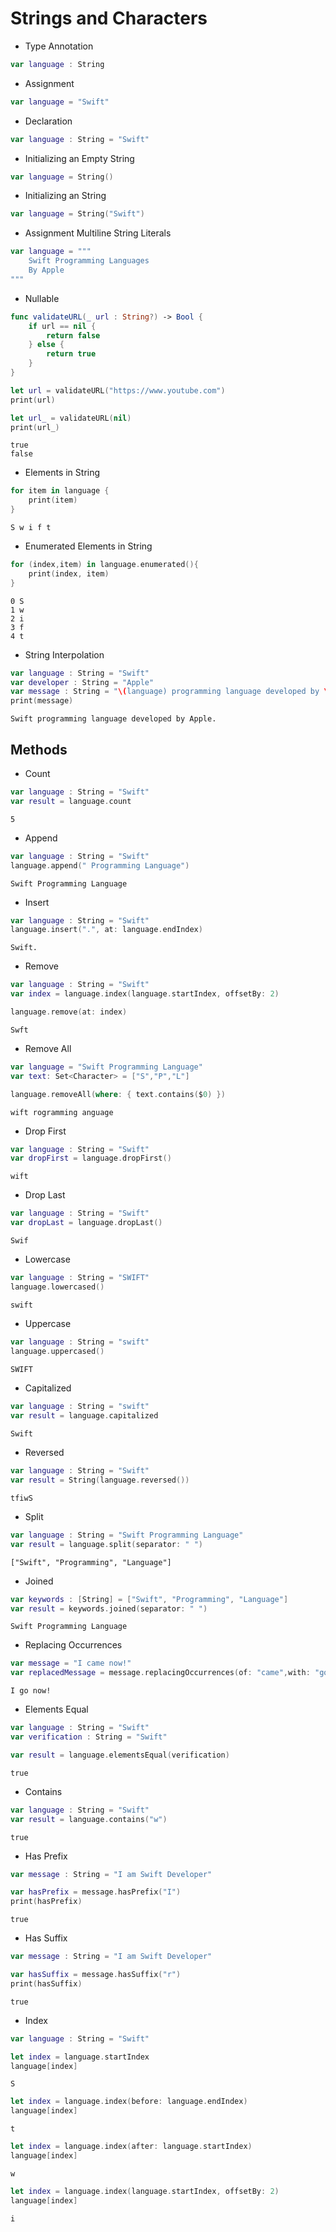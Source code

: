 # Strings and Characters
- Type Annotation
``` swift
var language : String
```

- Assignment
``` swift
var language = "Swift"
```

- Declaration
``` swift
var language : String = "Swift"
```

- Initializing an Empty String
``` swift
var language = String()
```

- Initializing an String
``` swift
var language = String("Swift")
```

- Assignment Multiline String Literals
``` swift
var language = """
    Swift Programming Languages
    By Apple
"""
```

- Nullable
```swift
func validateURL(_ url : String?) -> Bool {
    if url == nil {
        return false
    } else {
        return true
    }
}

let url = validateURL("https://www.youtube.com")
print(url)

let url_ = validateURL(nil)
print(url_)
```
```
true
false
```

- Elements in String
```swift
for item in language {
    print(item)
}
```
```
S w i f t
```

- Enumerated Elements in String
```swift
for (index,item) in language.enumerated(){
    print(index, item)
}
```
```
0 S
1 w
2 i
3 f
4 t
```

- String Interpolation
```swift
var language : String = "Swift"
var developer : String = "Apple"
var message : String = "\(language) programming language developed by \(developer)."
print(message)
```
```
Swift programming language developed by Apple.
```

## Methods

- Count
```swift
var language : String = "Swift"
var result = language.count
```
```
5
```

- Append
```swift
var language : String = "Swift"
language.append(" Programming Language")
```
```
Swift Programming Language
```

- Insert
```swift
var language : String = "Swift"
language.insert(".", at: language.endIndex)
```
```
Swift.
```

- Remove
```swift
var language : String = "Swift"
var index = language.index(language.startIndex, offsetBy: 2)

language.remove(at: index)
```
```
Swft
```

- Remove All
```swift
var language = "Swift Programming Language"
var text: Set<Character> = ["S","P","L"]

language.removeAll(where: { text.contains($0) })
```
```
wift rogramming anguage
```

- Drop First
```swift
var language : String = "Swift"
var dropFirst = language.dropFirst()
```
```
wift
```

- Drop Last
```swift
var language : String = "Swift"
var dropLast = language.dropLast()
```
```
Swif
```

- Lowercase
```swift
var language : String = "SWIFT"
language.lowercased()
```
```
swift
```

- Uppercase
```swift
var language : String = "swift"
language.uppercased()
```
```swift
SWIFT
```

- Capitalized
```swift
var language : String = "swift"
var result = language.capitalized
```
```
Swift
```

- Reversed
```Swift
var language : String = "Swift"
var result = String(language.reversed())
```
```
tfiwS
```

- Split
```swift
var language : String = "Swift Programming Language"
var result = language.split(separator: " ")
```
```
["Swift", "Programming", "Language"]
```

- Joined
```swift
var keywords : [String] = ["Swift", "Programming", "Language"]
var result = keywords.joined(separator: " ")
```
```
Swift Programming Language
```

- Replacing Occurrences
```swift
var message = "I came now!"
var replacedMessage = message.replacingOccurrences(of: "came",with: "go")
```
```
I go now!
```

- Elements Equal
```swift
var language : String = "Swift"
var verification : String = "Swift"

var result = language.elementsEqual(verification)
```
```
true
```

- Contains
```swift
var language : String = "Swift"
var result = language.contains("w")
```
```
true
```

- Has Prefix
```swift
var message : String = "I am Swift Developer"

var hasPrefix = message.hasPrefix("I")
print(hasPrefix)
```
```
true
```

- Has Suffix
```swift
var message : String = "I am Swift Developer"

var hasSuffix = message.hasSuffix("r")
print(hasSuffix)
```
```
true
```

- Index
```swift
var language : String = "Swift"
```

```swift
let index = language.startIndex
language[index]
```
```
S
```

```swift
let index = language.index(before: language.endIndex)
language[index]
```
```
t
```

```swift
let index = language.index(after: language.startIndex)
language[index]
```
```
w
```

```swift
let index = language.index(language.startIndex, offsetBy: 2)
language[index]
```
```
i
```
